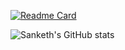 [![Readme Card](https://github-readme-stats.vercel.app/api/pin/?username=sankethj&repo=github-readme-stats)](https://github.com/anuraghazra/github-readme-stats)



![Sanketh's GitHub stats](https://github-readme-stats.vercel.app/api?username=sankethj&show_icons=true&theme=algolia )
